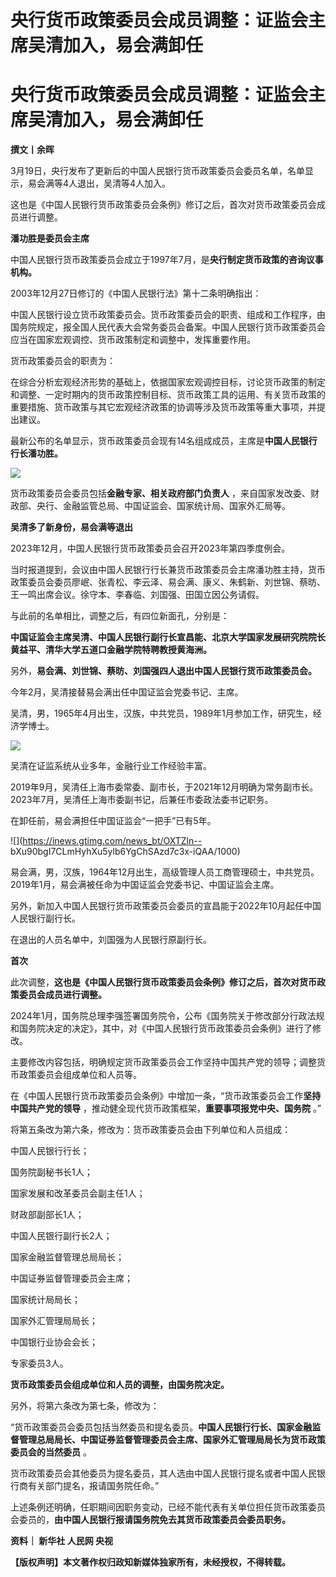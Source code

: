 # 央行货币政策委员会成员调整：证监会主席吴清加入，易会满卸任

# 央行货币政策委员会成员调整：证监会主席吴清加入，易会满卸任

**撰文丨余晖**

3月19日，央行发布了更新后的中国人民银行货币政策委员会委员名单，名单显示，易会满等4人退出，吴清等4人加入。

这也是《中国人民银行货币政策委员会条例》修订之后，首次对货币政策委员会成员进行调整。

**潘功胜是委员会主席**

中国人民银行货币政策委员会成立于1997年7月，是**央行制定货币政策的咨询议事机构。**

2003年12月27日修订的《中国人民银行法》第十二条明确指出：

中国人民银行设立货币政策委员会。货币政策委员会的职责、组成和工作程序，由国务院规定，报全国人民代表大会常务委员会备案。中国人民银行货币政策委员会应当在国家宏观调控、货币政策制定和调整中，发挥重要作用。

货币政策委员会的职责为：

在综合分析宏观经济形势的基础上，依据国家宏观调控目标，讨论货币政策的制定和调整、一定时期内的货币政策控制目标、货币政策工具的运用、有关货币政策的重要措施、货币政策与其它宏观经济政策的协调等涉及货币政策等重大事项，并提出建议。

最新公布的名单显示，货币政策委员会现有14名组成成员，主席是**中国人民银行行长潘功胜。**

![](https://inews.gtimg.com/news_bt/OvGRCNZVtZcqCJ6RcXAmXJpr_2bT8VmOBj8w-5KldzF4kAA/1000)

货币政策委员会委员包括**金融专家、相关政府部门负责人** ，来自国家发改委、财政部、央行、金融监管总局、中国证监会、国家统计局、国家外汇局等。

**吴清多了新身份，易会满等退出**

2023年12月，中国人民银行货币政策委员会召开2023年第四季度例会。

当时报道提到，会议由中国人民银行行长兼货币政策委员会主席潘功胜主持，货币政策委员会委员廖岷、张青松、李云泽、易会满、康义、朱鹤新、刘世锦、蔡昉、王一鸣出席会议。徐守本、李春临、刘国强、田国立因公务请假。

与此前的名单相比，调整之后，有四位新面孔，分别是：

**中国证监会主席吴清、中国人民银行副行长宣昌能、北京大学国家发展研究院院长黄益平、清华大学五道口金融学院特聘教授黄海洲。**

另外，**易会满、刘世锦、蔡昉、刘国强四人退出中国人民银行货币政策委员会。**

今年2月，吴清接替易会满出任中国证监会党委书记、主席。

吴清，男，1965年4月出生，汉族，中共党员，1989年1月参加工作，研究生，经济学博士。

![](https://inews.gtimg.com/news_bt/OUjyCL9fH0618NEW6BNYXw4wRRnAajIEkWA4RgdRSRCR0AA/1000)

吴清在证监系统从业多年，金融行业工作经验丰富。

2019年9月，吴清任上海市委常委、副市长，于2021年12月明确为常务副市长。2023年7月，吴清任上海市委副书记，后兼任市委政法委书记职务。

在卸任前，易会满担任中国证监会“一把手”已有5年。

![](https://inews.gtimg.com/news_bt/OXTZln--
bXu90bgI7CLmHyhXu5ylb6YgChSAzd7c3x-iQAA/1000)

易会满，男，汉族，1964年12月出生，高级管理人员工商管理硕士，中共党员。2019年1月，易会满被任命为中国证监会党委书记、中国证监会主席。

另外，新加入中国人民银行货币政策委员会委员的宣昌能于2022年10月起任中国人民银行副行长。

在退出的人员名单中，刘国强为人民银行原副行长。

**首次**

此次调整，**这也是《中国人民银行货币政策委员会条例》修订之后，首次对货币政策委员会成员进行调整。**

2024年1月，国务院总理李强签署国务院令，公布《国务院关于修改部分行政法规和国务院决定的决定》，其中，对《中国人民银行货币政策委员会条例》进行了修改。

主要修改内容包括，明确规定货币政策委员会工作坚持中国共产党的领导；调整货币政策委员会组成单位和人员等。

在《中国人民银行货币政策委员会条例》中增加一条，“货币政策委员会工作**坚持中国共产党的领导**
，推动健全现代货币政策框架，**重要事项报党中央、国务院** 。”

将第五条改为第六条，修改为：货币政策委员会由下列单位和人员组成：

中国人民银行行长；

国务院副秘书长1人；

国家发展和改革委员会副主任1人；

财政部副部长1人；

中国人民银行副行长2人；

国家金融监督管理总局局长；

中国证券监督管理委员会主席；

国家统计局局长；

国家外汇管理局局长；

中国银行业协会会长；

专家委员3人。

**货币政策委员会组成单位和人员的调整，由国务院决定。**

另外，将第六条改为第七条，修改为：

“货币政策委员会委员包括当然委员和提名委员。**中国人民银行行长、国家金融监督管理总局局长、中国证券监督管理委员会主席、国家外汇管理局局长为货币政策委员会的当然委员**
。

货币政策委员会其他委员为提名委员，其人选由中国人民银行提名或者中国人民银行商有关部门提名，报请国务院任命。”

上述条例还明确，任职期间因职务变动，已经不能代表有关单位担任货币政策委员会委员的，**由中国人民银行报请国务院免去其货币政策委员会委员职务。**

**资料｜ 新华社 人民网 央视**

**【版权声明】本文著作权归政知新媒体独家所有，未经授权，不得转载。**

